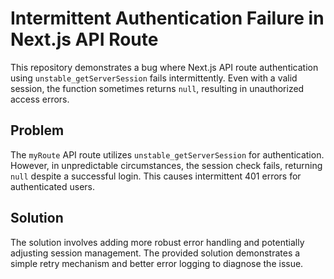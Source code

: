 # Intermittent Authentication Failure in Next.js API Route

This repository demonstrates a bug where Next.js API route authentication using `unstable_getServerSession` fails intermittently.  Even with a valid session, the function sometimes returns `null`, resulting in unauthorized access errors.

## Problem

The `myRoute` API route utilizes `unstable_getServerSession` for authentication. However, in unpredictable circumstances, the session check fails, returning `null` despite a successful login. This causes intermittent 401 errors for authenticated users.

## Solution

The solution involves adding more robust error handling and potentially adjusting session management. The provided solution demonstrates a simple retry mechanism and better error logging to diagnose the issue.